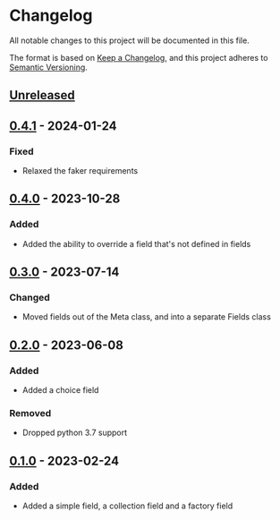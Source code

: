 # Changelog

All notable changes to this project will be documented in this file.

The format is based on [Keep a Changelog], and this project adheres to [Semantic Versioning].

## [Unreleased]

## [0.4.1] - 2024-01-24

### Fixed

- Relaxed the faker requirements

## [0.4.0] - 2023-10-28

### Added

- Added the ability to override a field that's not defined in fields

## [0.3.0] - 2023-07-14

### Changed

- Moved fields out of the Meta class, and into a separate Fields class

## [0.2.0] - 2023-06-08

### Added

- Added a choice field

### Removed

- Dropped python 3.7 support

## [0.1.0] - 2023-02-24

### Added

- Added a simple field, a collection field and a factory field

[Keep a Changelog]: https://keepachangelog.com/en/1.0.0/
[Semantic Versioning]: https://semver.org/spec/v2.0.0.html
[Unreleased]: https://github.com/spapanik/factorio/compare/v0.4.1...main
[0.4.1]: https://github.com/spapanik/factorio/compare/v0.4.0...v0.4.1
[0.4.0]: https://github.com/spapanik/factorio/compare/v0.3.0...v0.4.0
[0.3.0]: https://github.com/spapanik/factorio/compare/v0.2.0...v0.3.0
[0.2.0]: https://github.com/spapanik/factorio/compare/v0.1.0...v0.2.0
[0.1.0]: https://github.com/spapanik/factorio/releases/tag/v0.1.0
